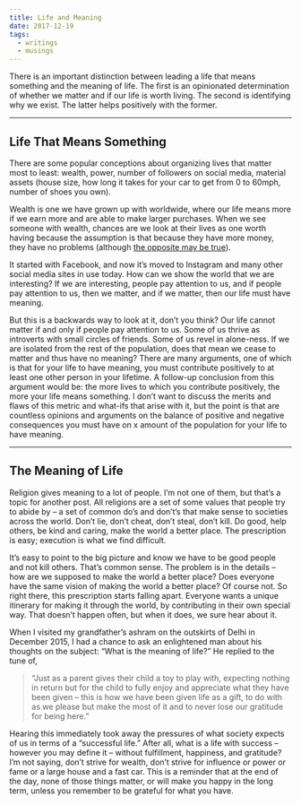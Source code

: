 ```yaml
---
title: Life and Meaning
date: 2017-12-19
tags:
  - writings
  - musings
---
```

There is an important distinction between leading a life that means something and the meaning of life. The first is an opinionated determination of whether we matter and if our life is worth living. The second is identifying why we exist. The latter helps positively with the former.

---

## Life That Means Something

There are some popular conceptions about organizing lives that matter most to least: wealth, power, number of followers on social media, material assets (house size, how long it takes for your car to get from 0 to 60mph, number of shoes you own).

Wealth is one we have grown up with worldwide, where our life means more if we earn more and are able to make larger purchases. When we see someone with wealth, chances are we look at their lives as one worth having because the assumption is that because they have more money, they have no problems (although [the opposite may be true](https://www.youtube.com/watch?v=gUhRKVIjJtw)).

It started with Facebook, and now it’s moved to Instagram and many other social media sites in use today. How can we show the world that we are interesting? If we are interesting, people pay attention to us, and if people pay attention to us, then we matter, and if we matter, then our life must have meaning.

But this is a backwards way to look at it, don’t you think? Our life cannot matter if and only if people pay attention to us. Some of us thrive as introverts with small circles of friends. Some of us revel in alone-ness. If we are isolated from the rest of the population, does that mean we cease to matter and thus have no meaning? There are many arguments, one of which is that for your life to have meaning, you must contribute positively to at least one other person in your lifetime. A follow-up conclusion from this argument would be: the more lives to which you contribute positively, the more your life means something. I don’t want to discuss the merits and flaws of this metric and what-ifs that arise with it, but the point is that are countless opinions and arguments on the balance of positive and negative consequences you must have on x amount of the population for your life to have meaning.

---

## The Meaning of Life

Religion gives meaning to a lot of people. I’m not one of them, but that’s a topic for another post. All religions are a set of some values that people try to abide by – a set of common do’s and don’t’s that make sense to societies across the world. Don’t lie, don’t cheat, don’t steal, don’t kill. Do good, help others, be kind and caring, make the world a better place. The prescription is easy; execution is what we find difficult.

It’s easy to point to the big picture and know we have to be good people and not kill others. That’s common sense. The problem is in the details – how are we supposed to make the world a better place? Does everyone have the same vision of making the world a better place? Of course not. So right there, this prescription starts falling apart. Everyone wants a unique itinerary for making it through the world, by contributing in their own special way. That doesn’t happen often, but when it does, we sure hear about it.

When I visited my grandfather’s ashram on the outskirts of Delhi in December 2015, I had a chance to ask an enlightened man about his thoughts on the subject: “What is the meaning of life?” He replied to the tune of,

> “Just as a parent gives their child a toy to play with, expecting nothing in return but for the child to fully enjoy and appreciate what they have been given – this is how we have been given life as a gift, to do with as we please but make the most of it and to never lose our gratitude for being here.”

Hearing this immediately took away the pressures of what society expects of us in terms of a “successful life.” After all, what is a life with success – however you may define it – without fulfillment, happiness, and gratitude? I’m not saying, don’t strive for wealth, don’t strive for influence or power or fame or a large house and a fast car. This is a reminder that at the end of the day, none of those things matter, or will make you happy in the long term, unless you remember to be grateful for what you have.